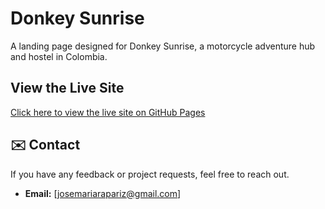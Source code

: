 # Donkey Sunrise

A landing page designed for Donkey Sunrise, a motorcycle adventure hub and hostel in Colombia.

## **View the Live Site**
[Click here to view the live site on GitHub Pages](https://chemarapariz.github.io/hotel-website/) 

## ✉️ **Contact**
If you have any feedback or project requests, feel free to reach out.  
- **Email:** [josemariarapariz@gmail.com]  
